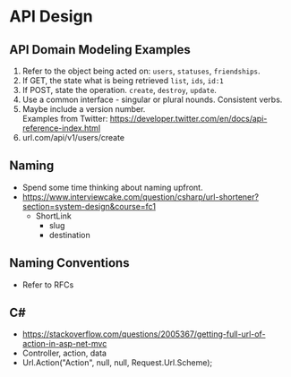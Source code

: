 # API Design

## API Domain Modeling Examples
1. Refer to the object being acted on: `users`, `statuses`, `friendships`.
2. If GET, the state what is being retrieved `list`, `ids`, `id:1`
3. If POST, state the operation. `create`, `destroy`, `update`.
4. Use a common interface - singular or plural nounds. Consistent verbs.
5. Maybe include a version number.
<br> Examples from Twitter: https://developer.twitter.com/en/docs/api-reference-index.html
6. url.com/api/v1/users/create

## Naming
* Spend some time thinking about naming upfront.
* https://www.interviewcake.com/question/csharp/url-shortener?section=system-design&course=fc1
  * ShortLink
    * slug
    * destination

## Naming Conventions
* Refer to RFCs


## C#
* https://stackoverflow.com/questions/2005367/getting-full-url-of-action-in-asp-net-mvc
* Controller, action, data
* Url.Action("Action", null, null, Request.Url.Scheme);
